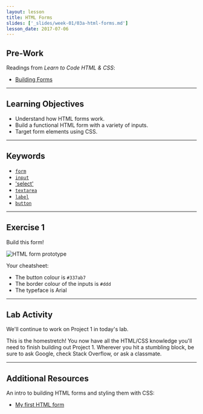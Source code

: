 ```yaml
---
layout: lesson
title: HTML Forms
slides: ['_slides/week-01/03a-html-forms.md']
lesson_date: 2017-07-06
---
```


## Pre-Work

Readings from *Learn to Code HTML & CSS*:

- [Building Forms](http://learn.shayhowe.com/html-css/building-forms/)

---

## Learning Objectives

- Understand how HTML forms work.
- Build a functional HTML form with a variety of inputs.
- Target form elements using CSS.

---

## Keywords

- [`form`](https://developer.mozilla.org/en-US/docs/Web/HTML/Element/form)
- [`input`](https://developer.mozilla.org/en-US/docs/Web/HTML/Element/input)
- ['select'](https://developer.mozilla.org/en-US/docs/Web/HTML/Element/select)
- [`textarea`](https://developer.mozilla.org/en-US/docs/Web/HTML/Element/textarea)
- [`label`](https://developer.mozilla.org/en-US/docs/Web/HTML/Element/label)
- [`button`](https://developer.mozilla.org/en-US/docs/Web/HTML/Element/button)

---

## Exercise 1

Build this form!

![HTML form prototype](/public/files/exercises/html-forms-e1.png)

Your cheatsheet:

- The button colour is `#337ab7`
- The border colour of the inputs is `#ddd`
- The typeface is Arial

---

## Lab Activity

We'll continue to work on Project 1 in today's lab.

This is the homestretch! You now have all the HTML/CSS knowledge you'll need to finish building out Project 1. Wherever you hit a stumbling block, be sure to ask Google, check Stack Overflow, or ask a classmate.

---

## Additional Resources

An intro to building HTML forms and styling them with CSS:

- [My first HTML form](https://developer.mozilla.org/en-US/docs/Web/Guide/HTML/Forms/My_first_HTML_form)